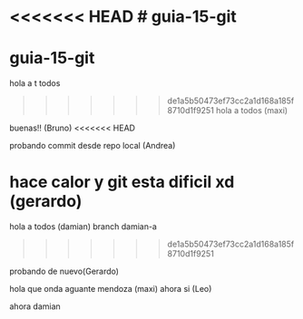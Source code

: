 ﻿<<<<<<< HEAD
﻿# guia-15-git
=======
# guia-15-git

hola a t  todos
>>>>>>> de1a5b50473ef73cc2a1d168a185f8710d1f9251
hola a todos (maxi)

buenas!! (Bruno)
<<<<<<< HEAD


probando commit desde repo local (Andrea)


hace calor y git esta dificil xd (gerardo)
=======
hola  a todos (damian)
branch damian-a
>>>>>>> de1a5b50473ef73cc2a1d168a185f8710d1f9251


probando de nuevo(Gerardo) 

hola que onda aguante mendoza (maxi)
ahora si (Leo)

ahora damian